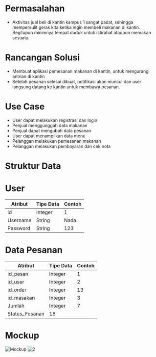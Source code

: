 # Permasalahan
- Aktivitas jual beli di kantin kampus 1 sangat padat, sehingga mempersulit gerak kita ketika ingin membeli makanan di kantin. Begitupun minimnya tempat duduk untuk istirahat ataupun memakan sesuatu.
# Rancangan Solusi
- Membuat aplikasi pemesanan makanan di kantin, untuk mengurangi antrian di kantin
- Setelah pesanan selesai dibuat, notifikasi akan muncul dan user langsung datang ke kantin untuk membawa pesanan.
# Use Case
- User dapat melakukan registrasi dan login
- Penjual menggunggah data makanan
- Penjual dapat mengubah data pesanan
- User dapat menampilkan data menu
- Pelanggan melakukan pemesanan makanan
- Pelanggan melakukan pembayaran dan cek nota

# Struktur Data
# User
Atribut | Tipe Data | Contoh
---|---|---
id | Integer | 1
Username | String | Nada
Password | String | 123
# Data Pesanan
Atribut | Tipe Data | Contoh
---|---|---
id_pesan | Integer | 1
id_user | Integer | 2
id_order | Integer | 13
id_masakan | Integer | 3
Jumlah | Integer | 7
Status_Pesanan | 18

# Mockup
![Mockup](https://user-images.githubusercontent.com/83103988/190195783-31ec4fe3-9b00-4323-80de-bb400a9cf8d1.jpeg)
![2](https://user-images.githubusercontent.com/83103988/190308129-7bf25428-9c3c-4208-9f4b-b5ad962ae9dd.jpeg)
